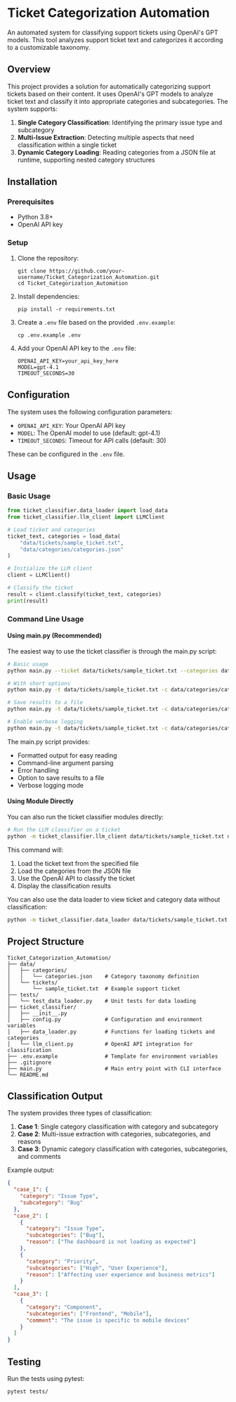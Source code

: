 # Ticket Categorization Automation

An automated system for classifying support tickets using OpenAI's GPT models. This tool analyzes support ticket text and categorizes it according to a customizable taxonomy.

## Overview

This project provides a solution for automatically categorizing support tickets based on their content. It uses OpenAI's GPT models to analyze ticket text and classify it into appropriate categories and subcategories. The system supports:

1. **Single Category Classification**: Identifying the primary issue type and subcategory
2. **Multi-Issue Extraction**: Detecting multiple aspects that need classification within a single ticket
3. **Dynamic Category Loading**: Reading categories from a JSON file at runtime, supporting nested category structures

## Installation

### Prerequisites

- Python 3.8+
- OpenAI API key

### Setup

1. Clone the repository:
   ```
   git clone https://github.com/your-username/Ticket_Categorization_Automation.git
   cd Ticket_Categorization_Automation
   ```

2. Install dependencies:
   ```
   pip install -r requirements.txt
   ```

3. Create a `.env` file based on the provided `.env.example`:
   ```
   cp .env.example .env
   ```

4. Add your OpenAI API key to the `.env` file:
   ```
   OPENAI_API_KEY=your_api_key_here
   MODEL=gpt-4.1
   TIMEOUT_SECONDS=30
   ```

## Configuration

The system uses the following configuration parameters:

- `OPENAI_API_KEY`: Your OpenAI API key
- `MODEL`: The OpenAI model to use (default: gpt-4.1)
- `TIMEOUT_SECONDS`: Timeout for API calls (default: 30)

These can be configured in the `.env` file.

## Usage

### Basic Usage

```python
from ticket_classifier.data_loader import load_data
from ticket_classifier.llm_client import LLMClient

# Load ticket and categories
ticket_text, categories = load_data(
    "data/tickets/sample_ticket.txt",
    "data/categories/categories.json"
)

# Initialize the LLM client
client = LLMClient()

# Classify the ticket
result = client.classify(ticket_text, categories)
print(result)
```

### Command Line Usage

#### Using main.py (Recommended)

The easiest way to use the ticket classifier is through the main.py script:

```bash
# Basic usage
python main.py --ticket data/tickets/sample_ticket.txt --categories data/categories/categories.json

# With short options
python main.py -t data/tickets/sample_ticket.txt -c data/categories/categories.json

# Save results to a file
python main.py -t data/tickets/sample_ticket.txt -c data/categories/categories.json -o results.json

# Enable verbose logging
python main.py -t data/tickets/sample_ticket.txt -c data/categories/categories.json -v
```

The main.py script provides:
- Formatted output for easy reading
- Command-line argument parsing
- Error handling
- Option to save results to a file
- Verbose logging mode

#### Using Module Directly

You can also run the ticket classifier modules directly:

```bash
# Run the LLM classifier on a ticket
python -m ticket_classifier.llm_client data/tickets/sample_ticket.txt data/categories/categories.json
```

This command will:
1. Load the ticket text from the specified file
2. Load the categories from the JSON file
3. Use the OpenAI API to classify the ticket
4. Display the classification results

You can also use the data loader to view ticket and category data without classification:

```bash
python -m ticket_classifier.data_loader data/tickets/sample_ticket.txt data/categories/categories.json
```

## Project Structure

```
Ticket_Categorization_Automation/
├── data/
│   ├── categories/
│   │   └── categories.json    # Category taxonomy definition
│   └── tickets/
│       └── sample_ticket.txt  # Example support ticket
├── tests/
│   └── test_data_loader.py    # Unit tests for data loading
├── ticket_classifier/
│   ├── __init__.py
│   ├── config.py              # Configuration and environment variables
│   ├── data_loader.py         # Functions for loading tickets and categories
│   └── llm_client.py          # OpenAI API integration for classification
├── .env.example               # Template for environment variables
├── .gitignore
├── main.py                    # Main entry point with CLI interface
└── README.md
```

## Classification Output

The system provides three types of classification:

1. **Case 1**: Single category classification with category and subcategory
2. **Case 2**: Multi-issue extraction with categories, subcategories, and reasons
3. **Case 3**: Dynamic category classification with categories, subcategories, and comments

Example output:

```json
{
  "case_1": {
    "category": "Issue Type",
    "subcategory": "Bug"
  },
  "case_2": [
    {
      "category": "Issue Type",
      "subcategories": ["Bug"],
      "reason": ["The dashboard is not loading as expected"]
    },
    {
      "category": "Priority",
      "subcategories": ["High", "User Experience"],
      "reason": ["Affecting user experience and business metrics"]
    }
  ],
  "case_3": [
    {
      "category": "Component",
      "subcategories": ["Frontend", "Mobile"],
      "comment": "The issue is specific to mobile devices"
    }
  ]
}
```

## Testing

Run the tests using pytest:

```
pytest tests/
```